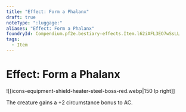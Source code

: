 ```yaml
---
title: "Effect: Form a Phalanx"
draft: true
noteType: ":luggage:"
aliases: "Effect: Form a Phalanx"
foundryId: Compendium.pf2e.bestiary-effects.Item.l62iAFL3EO7wSsLL
tags:
  - Item
---
```


# Effect: Form a Phalanx
![[icons-equipment-shield-heater-steel-boss-red.webp|150 lp right]]

The creature gains a +2 circumstance bonus to AC.
